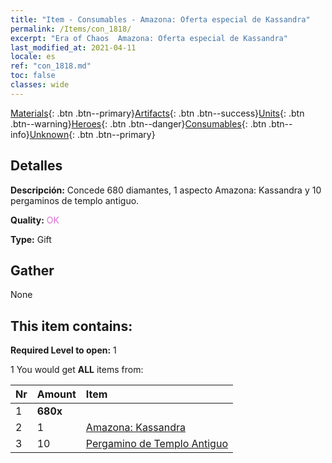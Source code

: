 ```yaml
---
title: "Item - Consumables - Amazona: Oferta especial de Kassandra"
permalink: /Items/con_1818/
excerpt: "Era of Chaos  Amazona: Oferta especial de Kassandra"
last_modified_at: 2021-04-11
locale: es
ref: "con_1818.md"
toc: false
classes: wide
---
```

 [Materials](/es/Items/){: .btn .btn--primary}[Artifacts](/es/Items/Artifacts/){: .btn .btn--success}[Units](/es/Items/Units/){: .btn .btn--warning}[Heroes](/es/Items/Heroes/){: .btn .btn--danger}[Consumables](/es/Items/Consumables/){: .btn .btn--info}[Unknown](/es/Items/Unknown/){: .btn .btn--primary}

## Detalles
 **Descripción:** Concede 680 diamantes, 1 aspecto Amazona: Kassandra y 10 pergaminos de templo antiguo.

 **Quality:** <span style="color: #DA70D6">OK</span>

 **Type:** Gift

## Gather

  None

## This item contains:

 **Required Level to open:** 1

 1 You would get **ALL** items  from:

  | Nr | Amount |     Item    |
  |:---|:-------|:------------|
  | 1 |  **680x** | <i class="fas fa-gem"/> |  | 
  | 2 | 1 | [Amazona: Kassandra](/es/Items/con_1082/) | 
  | 3 | 10 | [Pergamino de Templo Antiguo](/es/Items/con_697/) | 
